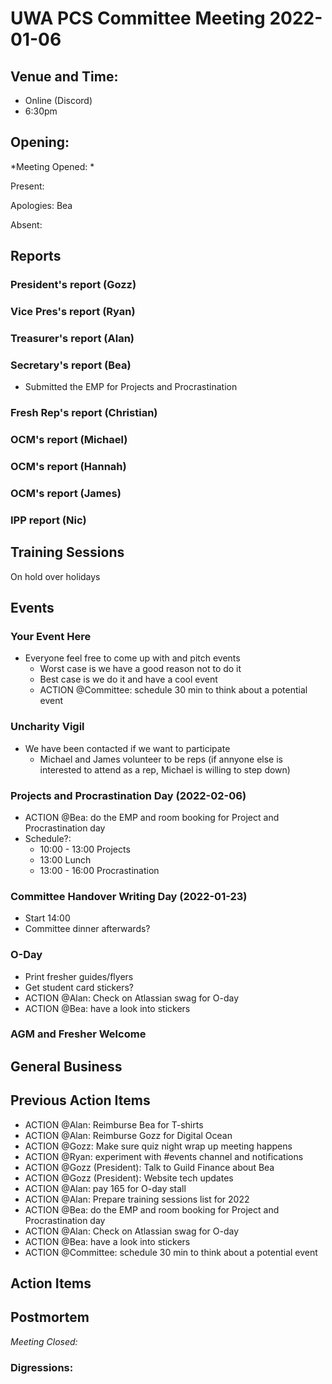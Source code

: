 # UWA PCS Committee Meeting 2022-01-06

## Venue and Time:
- Online (Discord)
- 6:30pm 


## Opening: 

*Meeting Opened: * 

Present:

Apologies: Bea

Absent:


## Reports

### President's report (Gozz)

### Vice Pres's report (Ryan)

### Treasurer's report (Alan)

### Secretary's report (Bea)
- Submitted the EMP for Projects and Procrastination

### Fresh Rep's report (Christian)

### OCM's report (Michael)

### OCM's report (Hannah)

### OCM's report (James)

### IPP report (Nic)

## Training Sessions
On hold over holidays


## Events

### Your Event Here
- Everyone feel free to come up with and pitch events
    - Worst case is we have a good reason not to do it
    - Best case is we do it and have a cool event
    - ACTION @Committee: schedule 30 min to think about a potential event

### Uncharity Vigil
- We have been contacted if we want to participate
    - Michael and James volunteer to be reps (if annyone else is interested to attend as a rep, Michael is willing to step down)

### Projects and Procrastination Day (2022-02-06)
- ACTION @Bea: do the EMP and room booking for Project and Procrastination day
- Schedule?:
    - 10:00 - 13:00 Projects
    - 13:00 Lunch
    - 13:00 - 16:00 Procrastination

### Committee Handover Writing Day (2022-01-23)
- Start 14:00
- Committee dinner afterwards?

### O-Day
- Print fresher guides/flyers
- Get student card stickers?
- ACTION @Alan: Check on Atlassian swag for O-day
- ACTION @Bea: have a look into stickers 

### AGM and Fresher Welcome

## General Business

## Previous Action Items
- ACTION @Alan: Reimburse Bea for T-shirts
- ACTION @Alan: Reimburse Gozz for Digital Ocean
- ACTION @Gozz: Make sure quiz night wrap up meeting happens
- ACTION @Ryan: experiment with #events channel and notifications
- ACTION @Gozz (President): Talk to Guild Finance about Bea
- ACTION @Gozz (President): Website tech updates
- ACTION @Alan: pay 165 for O-day stall
- ACTION @Alan: Prepare training sessions list for 2022
- ACTION @Bea: do the EMP and room booking for Project and Procrastination day
- ACTION @Alan: Check on Atlassian swag for O-day
- ACTION @Bea: have a look into stickers 
- ACTION @Committee: schedule 30 min to think about a potential event

## Action Items

## Postmortem

*Meeting Closed:*

### Digressions: 
